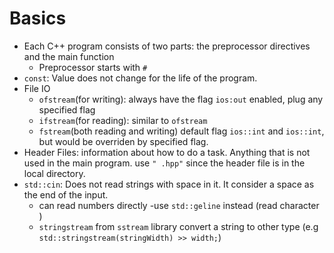 # Basics 

* Each C++ program consists of two parts: the preprocessor directives and the main function
  - Preprocessor starts with `#`
* `const`: Value does not change for the life of the program.
* File IO
  - `ofstream`(for writing): always have the flag `ios:out` enabled, plug any specified flag 
  - `ifstream`(for reading): similar to `ofstream`
  -  `fstream`(both reading and writing) default flag `ios::int` and `ios::int`, but would be overriden by specified flag.
* Header Files: information about how to do a task. Anything that is not used in the main program. use `" .hpp"` since the header file is in the local directory.
* `std::cin`: Does not read strings with space in it. It consider a space as the end of the input.
  - can read numbers directly 
  -use `std::geline` instead (read character )
  - `stringstream` from `sstream` library convert a string to other type (e.g `std::stringstream(stringWidth) >> width;`)
